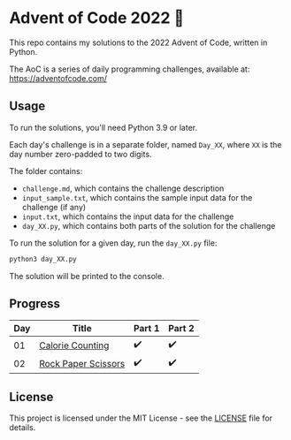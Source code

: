 # Advent of Code 2022 :christmas_tree:

This repo contains my solutions to the 2022 Advent of Code, written in Python.

The AoC is a series of daily programming challenges, available at: https://adventofcode.com/


## Usage

To run the solutions, you'll need Python 3.9 or later.

Each day's challenge is in a separate folder, named `Day_XX`, where `XX` is the day number zero-padded to two digits.

The folder contains:

- `challenge.md`, which contains the challenge description
- `input_sample.txt`, which contains the sample input data for the challenge (if any)
- `input.txt`, which contains the input data for the challenge
- `day_XX.py`, which contains both parts of the solution for the challenge

To run the solution for a given day, run the `day_XX.py` file:

```bash
python3 day_XX.py
```

The solution will be printed to the console.


## Progress

| Day | Title | Part 1 | Part 2 |
| --- | ----- | ------ | ------ |
| 01 | [Calorie Counting](https://adventofcode.com/2022/day/1) | :heavy_check_mark: | :heavy_check_mark: |
| 02 | [Rock Paper Scissors](https://adventofcode.com/2022/day/2) | :heavy_check_mark: | :heavy_check_mark: |



## License

This project is licensed under the MIT License - see the [LICENSE](LICENSE) file for details.